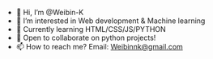 - 👋 Hi, I’m @Weibin-K
- 👀 I’m interested in Web development & Machine learning
- 🌱 Currently learning HTML/CSS/JS/PYTHON
- 💞️ Open to collaborate on python projects!
- 📫 How to reach me? Email: Weibinnk@gmail.com

<!---
Weibin-K/Weibin-K is a ✨ special ✨ repository because its `README.md` (this file) appears on your GitHub profile.
You can click the Preview link to take a look at your changes.
--->
